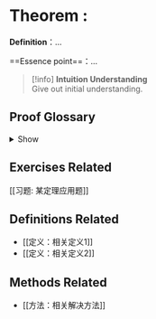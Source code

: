 # Theorem : 

**Definition**：...

==Essence point==：...

> [!info] **Intuition Understanding**  
> Give out initial understanding.

## Proof Glossary
<details>
<summary>Show</summary>

**Proof**：...
</details>


## Exercises Related
[[习题: 某定理应用题]]

## Definitions Related
- [[定义：相关定义1]]
- [[定义：相关定义2]]

## Methods Related
- [[方法：相关解决方法]]
